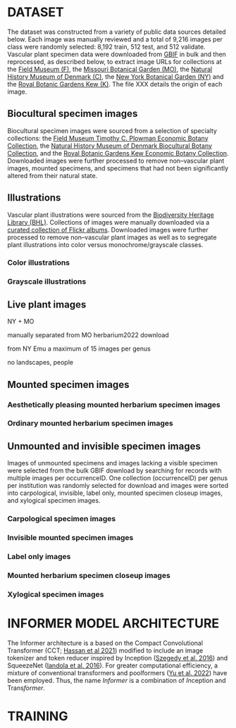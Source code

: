 # DATASET

The dataset was constructed from a variety of public data sources detailed below. Each image was manually reviewed and a total of 9,216 images per class were randomly selected: 8,192 train, 512 test, and 512 validate. Vascular plant specimen data were downloaded from [GBIF](https://www.gbif.org/) in bulk and then reprocessed, as described below, to extract image URLs for collections at the [Field Museum (F)](https://collections-botany.fieldmuseum.org/), the [Missouri Botanical Garden (MO)](https://www.missouribotanicalgarden.org/plant-science/plant-science/resources/herbarium), the [Natural History Museum of Denmark (C)](https://samlinger.snm.ku.dk/en/dry-and-wet-collections/botany/), the [New York Botanical Garden (NY)](http://sweetgum.nybg.org/science/vh/) and the [Royal Botanic Gardens Kew (K)](https://www.kew.org/science/collections-and-resources/collections/herbarium). The file XXX <!-- FILL IN  --> details the origin of each image. 

<!-- table of classes and image sources -->


## Biocultural specimen images

Biocultural specimen images were sourced from a selection of specialty collections: the [Field Museum Timothy C. Plowman Economic Botany Collection](https://www.fieldmuseum.org/node/5211), the [Natural History Museum of Denmark Biocultural Botany Collection](https://www.gbif.org/dataset/acf5050c-3a41-4345-a660-652cb9462379), and the [Royal Botanic Gardens Kew Economic Botany Collection](https://www.gbif.org/dataset/1d31211e-350e-492a-a597-34d24bbc1769). Downloaded images were further processed to remove non–vascular plant images, mounted specimens, and specimens that had not been significantly altered from their natural state.

<!-- MO -->

<!-- sample images -->


## Illustrations

Vascular plant illustrations were sourced from the [Biodiversity Heritage Library (BHL)](https://www.biodiversitylibrary.org/). Collections of images were manually downloaded via a [curated collection of Flickr albums](https://www.flickr.com/photos/biodivlibrary/albums). Downloaded images were further processed to remove non–vascular plant images as well as to segregate plant illustrations into color versus monochrome/grayscale classes. 
<!-- First run: no maps, portraits, landscapes, and altered or natural photographs, fungi, physiology diagrams; Second: Code Color vs. Gray; Third: 65.4% ok in color; additional cleaning (maps + yellowish and sepia appearance) -->

### Color illustrations

<!-- sample images -->

### Grayscale illustrations

<!-- sample images -->


## Live plant images

NY + MO

manually separated from MO herbarium2022 download

from NY Emu a maximum of 15 images per genus

no landscapes, people

<!-- sample images -->


## Mounted specimen images


### Aesthetically pleasing mounted herbarium specimen images

<!-- sample images -->

### Ordinary mounted herbarium specimen images

<!-- sample images -->


## Unmounted and invisible specimen images

Images of unmounted specimens and images lacking a visible specimen were selected from the bulk GBIF download by searching for records with multiple images per occurrenceID. One collection (occurrenceID) per genus per institution was randomly selected for download and images were sorted into carpological, invisible, label only, mounted specimen closeup images, and xylogical specimen images.

### Carpological specimen images

<!-- sample images -->

### Invisible mounted specimen images

<!-- sample images -->

### Label only images

<!-- sample images -->

### Mounted herbarium specimen closeup images

<!-- sample images -->

### Xylogical specimen images

<!-- sample images -->



# INFORMER MODEL ARCHITECTURE

The Informer architecture is a based on the Compact Convolutional Transformer (CCT; [Hassan et al 2021](https://arxiv.org/abs/2104.05704)) modified to include an image tokenizer and token reducer inspired by Inception ([Szegedy et al. 2016](https://arxiv.org/abs/1602.07261v2)) and SqueezeNet ([Iandola et al. 2016](https://arxiv.org/abs/1602.07360)). For greater computational efficiency, a mixture of conventional transformers and poolformers ([Yu et al. 2022](https://arxiv.org/abs/2111.11418)) have been employed. Thus, the name *Informer* is a combination of *In*ception and Trans*former*.



# TRAINING